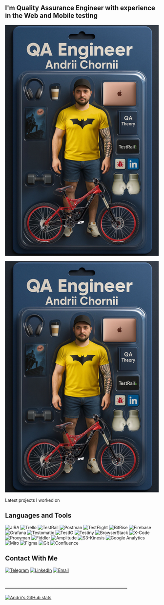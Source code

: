 ## I'm Quality Assurance Engineer with experience in the Web and Mobile testing

[![Header](https://github.com/AndriiChornii/andriichornii/blob/main/assets/Andrii_Chornii_Action_Figure.JPEG)](https://www.linkedin.com/in/andriy-chorniy-714555145/)

<a href="https://www.linkedin.com/in/andriy-chorniy-714555145/">
  <img src="https://github.com/AndriiChornii/andriichornii/blob/main/assets/Andrii_Chornii_Action_Figure.JPEG" alt="Header" width="600"/>
</a>

Latest projects I worked on

## Languages and Tools

![JIRA](https://img.shields.io/badge/JIRA-0C3B72?style=for-the-badge&logo=jira)
![Trello](https://img.shields.io/badge/Trello-0C65B4?style=for-the-badge&logo=Trello)
![TestRail](https://img.shields.io/badge/TestRail-1B2E3F?style=for-the-badge&logo=TestRail)
![Postman](https://img.shields.io/badge/Postman-F5F5F5?style=for-the-badge&logo=Postman)
![TestFlight](https://img.shields.io/badge/-TestFlight-1397F3?style=for-the-badge&logo=apple) 
![BitRise](https://img.shields.io/badge/-BitRise-502970?style=for-the-badge&logo=BitRise) 
![Firebase](https://img.shields.io/badge/Firebase-161616?style=for-the-badge&logo=Firebase)
![Grafana](https://img.shields.io/badge/Grafana-F5F5F5?style=for-the-badge&logo=Grafana)
![Testomatio](https://img.shields.io/badge/Testomatio-161616?style=for-the-badge&logo=Testomatio)
![TestIO](https://img.shields.io/badge/TestIO-31B2E9?style=for-the-badge&logo=TestIO)
![Testiny](https://img.shields.io/badge/Testiny-0E5A75?style=for-the-badge&logo=Testiny)
![BrowserStack](https://img.shields.io/badge/BrowserStack-EBA94D?style=for-the-badge&logo=BrowserStack)
![X-Code](https://img.shields.io/badge/XCode-1C63D3?style=for-the-badge&logo=Apple)
![Proxyman](https://img.shields.io/badge/Proxyman-1C94E3?style=for-the-badge&logo=Proxyman)
![Fiddler](https://img.shields.io/badge/Fiddler-28A234?style=for-the-badge&logo=Fiddler)
![Amplitude](https://img.shields.io/badge/Amplitude-0D68C9?style=for-the-badge&logo=Amplitude)
![S3-Kinesis](https://img.shields.io/badge/S3%20Kinesis-EC800C?style=for-the-badge&logo=AWS)
![Google Analytics](https://img.shields.io/badge/Google%20Analytics-white?style=for-the-badge&logo=Google%20Analytics)
![Miro](https://img.shields.io/badge/Miro-F3C128?style=for-the-badge&logo=Miro&logoColor=orange&cacheBust=1)
![Figma](https://img.shields.io/badge/Figma-F5F5F5?style=for-the-badge&logo=Figma)
![Git](https://img.shields.io/badge/Git-353535?style=for-the-badge&logo=Git)
![Confluence](https://img.shields.io/badge/Confluence-1E66F5?style=for-the-badge&logo=Confluence)
<!--

 ![iOS](https://img.shields.io/badge/iOS-1FB0A2?style=for-the-badge&logo=iOS)
 ![Android](https://img.shields.io/badge/Android-white?style=for-the-badge&logo=Android)
 ![Windows](https://img.shields.io/badge/Windows-0A5CCA?style=for-the-badge&logo=Windows)
 ![macOS](https://img.shields.io/badge/macOS-D9D9D9?style=for-the-badge&logo=macOS&logoColor=262626)
 ![DevTools](https://img.shields.io/badge/DevTools-1083C5?style=for-the-badge&logo=DevTools)

-->



## Contact With Me

[![Telegram](https://img.shields.io/badge/Telegram-white?style=for-the-badge&logo=Telegram)](https://t.me/ablack1)
[![LinkedIn](https://img.shields.io/badge/LinkedIn-248CCC?style=for-the-badge&logo=linkedin)](https://www.linkedin.com/in/andriy-chorniy-714555145)
[![Email](https://img.shields.io/badge/Email-white?style=for-the-badge&logo=Gmail)](mailto:a4ornii@gmail.com)

<!-- Leave here a different style of stats for the future, maybe I gonna want to change it. The link to the theme author: https://github.com/anuraghazra/github-readme-stats

[![Andrii's GitHub stats](https://github-readme-stats.vercel.app/api?username=andriichornii&show_icons=true&theme=cobalt&hide=contribs,prs,stars,issues)](https://github.com/andriichornii/github-readme-stats)

[![Andrii's GitHub stats](https://github-readme-stats.vercel.app/api?username=andriichornii&show_icons=true&theme=highcontrast&hide=contribs,prs,stars,issues)](https://github.com/andriichornii/github-readme-stats)

[![Andrii's GitHub stats](https://github-readme-stats.vercel.app/api?username=andriichornii&show_icons=true&theme=dark&hide=contribs,prs,stars,issues)](https://github.com/andriichornii/github-readme-stats)

[![Andrii's GitHub stats](https://github-readme-stats.vercel.app/api?username=andriichornii&show_icons=true&theme=radical&hide=contribs,prs,stars,issues)](https://github.com/andriichornii/github-readme-stats)

[![Andrii's GitHub stats](https://github-readme-stats.vercel.app/api?username=andriichornii&show_icons=true&theme=merko&hide=contribs,prs,stars,issues)](https://github.com/andriichornii/github-readme-stats)

[![Andrii's GitHub stats](https://github-readme-stats.vercel.app/api?username=andriichornii&show_icons=true&theme=gruvbox&hide=contribs,prs,stars,issues)](https://github.com/andriichornii/github-readme-stats)

[![Andrii's GitHub stats](https://github-readme-stats.vercel.app/api?username=andriichornii&show_icons=true&theme=onedark&hide=contribs,prs,stars,issues)](https://github.com/andriichornii/github-readme-stats)


[![Andrii's GitHub stats](https://github-readme-stats.vercel.app/api?username=andriichornii&show_icons=true&theme=dracula&hide=contribs,prs,stars,issues)](https://github.com/andriichornii/github-readme-stats)
-->
## ________________________________________
[![Andrii's GitHub stats](https://github-readme-stats.vercel.app/api?username=AndriiChornii&count_private=true&show_icons=true&theme=tokyonight&hide=contribs,prs,stars,issues)](https://github.com/AndriiChornii/github-readme-stats)